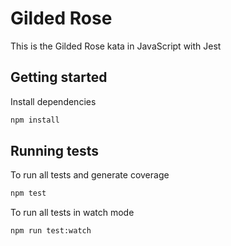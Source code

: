 # Gilded Rose

This is the Gilded Rose kata in JavaScript with Jest

## Getting started

Install dependencies

```sh
npm install
```

## Running tests

To run all tests and generate coverage

```sh
npm test
```

To run all tests in watch mode

```sh
npm run test:watch
```